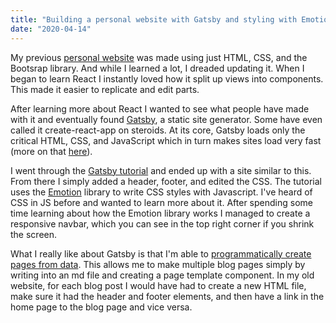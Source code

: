 ```yaml
---
title: "Building a personal website with Gatsby and styling with Emotion"
date: "2020-04-14"
---
```


My previous [personal website](https://enriquecardenas.netlify.com/) was made using just HTML, CSS, and the Bootsrap library. And while I learned a lot, I dreaded updating it. When I began to learn React I instantly loved how it split up views into components. This made it easier to replicate and edit parts.

After learning more about React I wanted to see what people have made with it and eventually found [Gatsby](https://www.gatsbyjs.org/), a static site generator. Some have even called it create-react-app on steroids. At its core, Gatsby loads only the critical HTML, CSS, and JavaScript which in turn makes sites load very fast (more on that [here](https://www.gatsbyjs.org/blog/2017-09-13-why-is-gatsby-so-fast/)).

I went through the [Gatsby tutorial](https://www.gatsbyjs.org/tutorial/) and ended up with a site similar to this. From there I simply added a header, footer, and edited the CSS. The tutorial uses the [Emotion](https://emotion.sh/docs/introduction) library to write CSS styles with Javascript. I've heard of CSS in JS before and wanted to learn more about it. After spending some time learning about how the Emotion library works I managed to create a responsive navbar, which you can see in the top right corner if you shrink the screen.

What I really like about Gatsby is that I'm able to [programmatically create pages from data](https://www.gatsbyjs.org/tutorial/part-seven/). This allows me to make multiple blog pages simply by writing into an md file and creating a page template component. In my old website, for each blog post I would have had to create a new HTML file, make sure it had the header and footer elements, and then have a link in the home page to the blog page and vice versa.